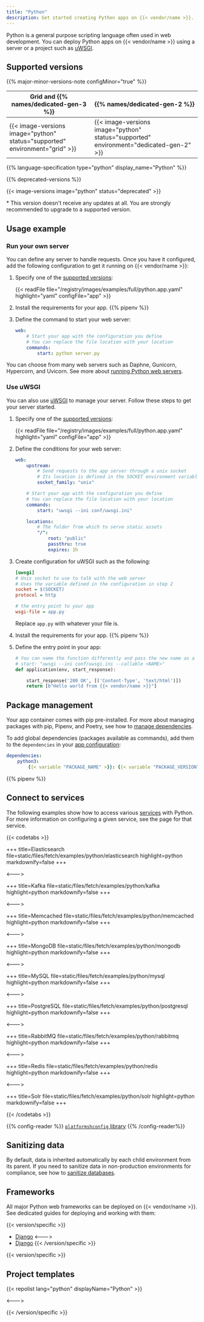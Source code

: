 ```yaml
---
title: "Python"
description: Get started creating Python apps on {{< vendor/name >}}.
---
```


Python is a general purpose scripting language often used in web development.
You can deploy Python apps on {{< vendor/name >}} using a server or a project such as [uWSGI](https://uwsgi-docs.readthedocs.io/en/latest/).

## Supported versions

{{% major-minor-versions-note configMinor="true" %}}

| Grid and {{% names/dedicated-gen-3 %}} | {{% names/dedicated-gen-2 %}} |
|----------------------------------------|------------------------------ |
| {{< image-versions image="python" status="supported" environment="grid" >}} | {{< image-versions image="python" status="supported" environment="dedicated-gen-2" >}} |

{{% language-specification type="python" display_name="Python" %}}

{{% deprecated-versions %}}

{{< image-versions image="python" status="deprecated" >}}

\* This version doesn't receive any updates at all.
You are strongly recommended to upgrade to a supported version.

## Usage example

### Run your own server

You can define any server to handle requests.
Once you have it configured, add the following configuration to get it running on {{< vendor/name >}}:

1.  Specify one of the [supported versions](#supported-versions):

    {{< readFile file="/registry/images/examples/full/python.app.yaml" highlight="yaml" configFile="app" >}}

2.  Install the requirements for your app.
    {{% pipenv %}}

3.  Define the command to start your web server:

    ```yaml {configFile="app"}
    web:
        # Start your app with the configuration you define
        # You can replace the file location with your location
        commands:
            start: python server.py
    ```

You can choose from many web servers such as Daphne, Gunicorn, Hypercorn, and Uvicorn.
See more about [running Python web servers](./server.md).

### Use uWSGI

You can also use [uWSGI](https://uwsgi-docs.readthedocs.io/en/latest/) to manage your server.
Follow these steps to get your server started.

1.  Specify one of the [supported versions](#supported-versions):

    {{< readFile file="/registry/images/examples/full/python.app.yaml" highlight="yaml" configFile="app" >}}

2.  Define the conditions for your web server:

    ```yaml {configFile="app"}
    web:
        upstream:
            # Send requests to the app server through a unix socket
            # Its location is defined in the SOCKET environment variable
            socket_family: "unix"

        # Start your app with the configuration you define
        # You can replace the file location with your location
        commands:
            start: "uwsgi --ini conf/uwsgi.ini"

        locations:
            # The folder from which to serve static assets
            "/":
                root: "public"
                passthru: true
                expires: 1h
    ```

3.  Create configuration for uWSGI such as the following:

    ```ini {location="config/uwsgi.ini"}
    [uwsgi]
    # Unix socket to use to talk with the web server
    # Uses the variable defined in the configuration in step 2
    socket = $(SOCKET)
    protocol = http

    # the entry point to your app
    wsgi-file = app.py
    ```

    Replace `app.py` with whatever your file is.

4.  Install the requirements for your app.
    {{% pipenv %}}

5.  Define the entry point in your app:

    ```python
    # You can name the function differently and pass the new name as a flag
    # start: "uwsgi --ini conf/uwsgi.ini --callable <NAME>"
    def application(env, start_response):

        start_response('200 OK', [('Content-Type', 'text/html')])
        return [b"Hello world from {{< vendor/name >}}"]
    ```

## Package management

Your app container comes with pip pre-installed.
For more about managing packages with pip, Pipenv, and Poetry,
see how to [manage dependencies](./dependencies.md).

To add global dependencies (packages available as commands),
add them to the `dependencies` in your [app configuration](../../create-apps/app-reference.md#dependencies):

```yaml {configFile="app"}
dependencies:
    python3:
        {{< variable "PACKAGE_NAME" >}}: {{< variable "PACKAGE_VERSION" >}}
```

{{% pipenv %}}

## Connect to services

The following examples show how to access various [services](../../add-services/_index.md) with Python.
For more information on configuring a given service, see the page for that service.

{{< codetabs >}}

+++
title=Elasticsearch
file=static/files/fetch/examples/python/elasticsearch
highlight=python
markdownify=false
+++

<--->

+++
title=Kafka
file=static/files/fetch/examples/python/kafka
highlight=python
markdownify=false
+++

<--->

+++
title=Memcached
file=static/files/fetch/examples/python/memcached
highlight=python
markdownify=false
+++

<--->

+++
title=MongoDB
file=static/files/fetch/examples/python/mongodb
highlight=python
markdownify=false
+++

<--->

+++
title=MySQL
file=static/files/fetch/examples/python/mysql
highlight=python
markdownify=false
+++

<--->

+++
title=PostgreSQL
file=static/files/fetch/examples/python/postgresql
highlight=python
markdownify=false
+++

<--->

+++
title=RabbitMQ
file=static/files/fetch/examples/python/rabbitmq
highlight=python
markdownify=false
+++

<--->

+++
title=Redis
file=static/files/fetch/examples/python/redis
highlight=python
markdownify=false
+++

<--->

+++
title=Solr
file=static/files/fetch/examples/python/solr
highlight=python
markdownify=false
+++

{{< /codetabs >}}


{{% config-reader %}}
[`platformshconfig` library](https://github.com/platformsh/config-reader-python)
{{% /config-reader%}}

## Sanitizing data

By default, data is inherited automatically by each child environment from its parent.
If you need to sanitize data in non-production environments for compliance,
see how to [sanitize databases](../../development/sanitize-db/_index.md).

## Frameworks

All major Python web frameworks can be deployed on {{< vendor/name >}}.
See dedicated guides for deploying and working with them:

{{< version/specific >}}
- [Django](../../guides/django/_index.md)
<--->
- [Django](/get-started/django/_index.md)
{{< /version/specific >}}

{{< version/specific >}}
## Project templates

{{< repolist lang="python" displayName="Python" >}}

<--->

{{< /version/specific >}}